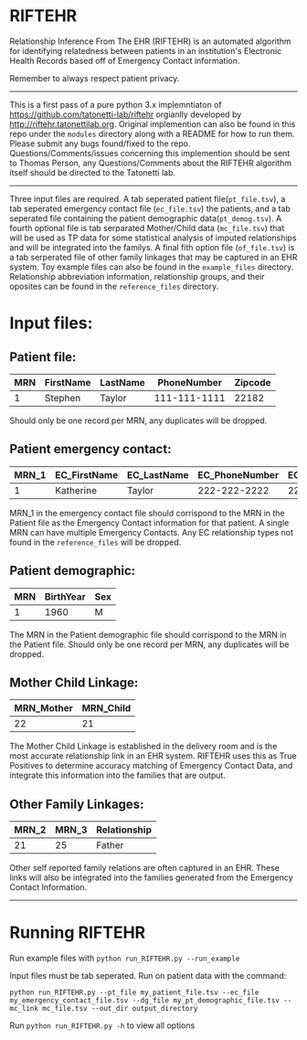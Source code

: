 # RIFTEHR

Relationship Inference From The EHR (RIFTEHR) is an automated algorithm for identifying relatedness between patients in an institution's Electronic Health Records based off of  Emergency Contact information.

Remember to always respect patient privacy.

---

This is a first pass of a pure python 3.x implemntiaton of https://github.com/tatonetti-lab/riftehr orgianlly developed by http://riftehr.tatonettilab.org.  Original implemention can also be found in this repo under the `modules` directory along with a README for how to run them.  Please submit any bugs found/fixed to the repo.  Questions/Comments/issues concerning this implemention should be sent to Thomas Person, any Questions/Comments about the RIFTEHR algorithm itself should be directed to the Tatonetti lab.

---

Three input files are required.  A tab seperated patient file(`pt_file.tsv`), a tab seperated emergency contact file (`ec_file.tsv`) the patients, and a tab seperated file containing the patient demographic data(`pt_demog.tsv`).  A fourth optional file is tab serparated Mother/Child data (`mc_file.tsv`) that will be used as TP data for some statistical analysis of imputed relationships and will be integrated into the familys.  A final fith option file (`of_file.tsv`) is a tab serperated file of other family linkages that may be captured in an EHR system.  Toy example files can also be found in the `example_files` directory. Relationship abbreviation information, relationship groups, and their oposites can be found in the `reference_files` directory.

# Input files:

## Patient file:

| MRN | FirstName | LastName | PhoneNumber | Zipcode |
| --- | --- | --- | --- | --- |
| 1 | Stephen | Taylor | 111-111-1111 | 22182 |

Should only be one record per MRN, any duplicates will be dropped.



## Patient emergency contact:

| MRN_1 | EC_FirstName | EC_LastName | EC_PhoneNumber | EC_Zipcode | EC_Relationship |
| --- | --- | --- | --- | --- | --- |
| 1 | Katherine | Taylor | 222-222-2222 | 22182 | SPO |

MRN_1 in the emergency contact file should corrispond to the MRN in the Patient file as the Emergency Contact information for that patient.  A single MRN can have multiple Emergency Contacts.  Any EC relationship types not found in the `reference_files` will be dropped.



## Patient demographic:

| MRN | BirthYear | Sex |
| --- | --- | --- |
| 1 | 1960 | M |

The MRN in the Patient demographic file should corrispond to the MRN in the Patient file.  Should only be one record per MRN, any duplicates will be dropped.



## Mother Child Linkage:

| MRN_Mother | MRN_Child |
| --- | --- |
| 22 | 21 |

The Mother Child Linkage is established in the delivery room and is the most accurate relationship link in an EHR system.  RIFTEHR uses this as True Positives to determine accuracy  matching of Emergency Contact Data, and integrate this information into the families that are output.



## Other Family Linkages:

| MRN_2 | MRN_3 | Relationship |
| --- | --- |  --- |
| 21 | 25 | Father |

Other self reported family relations are often captured in an EHR.  These links will also be integrated into the families generated from the Emergency Contact Information.




---
# Running RIFTEHR

Run example files with `python run_RIFTEHR.py --run_example`

Input files must be tab seperated.  Run on patient data with the command:

 `python run_RIFTEHR.py --pt_file my_patient_file.tsv --ec_file my_emergency_contact_file.tsv --dg_file my_pt_demographic_file.tsv --mc_link mc_file.tsv --out_dir output_directory`

 Run `python run_RIFTEHR.py -h` to view all options